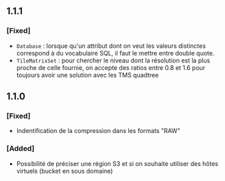 ## 1.1.1

### [Fixed]

* `Database` : lorsque qu'un attribut dont on veut les valeurs distinctes correspond à du vocabulaire SQL, il faut le mettre entre double quote.
* `TileMatrixSet` : pour chercher le niveau dont la résolution est la plus proche de celle fournie, on accepte des ratios entre 0.8 et 1.6 pour toujours avoir une solution avec les TMS quadtree

## 1.1.0

### [Fixed]

* Indentification de la compression dans les formats "RAW"

### [Added]

* Possibilité de préciser une région S3 et si on souhaite utiliser des hôtes virtuels (bucket en sous domaine)

<!-- 
### [Added]

### [Changed]

### [Deprecated]

### [Removed]

### [Fixed]

### [Security] 
-->
